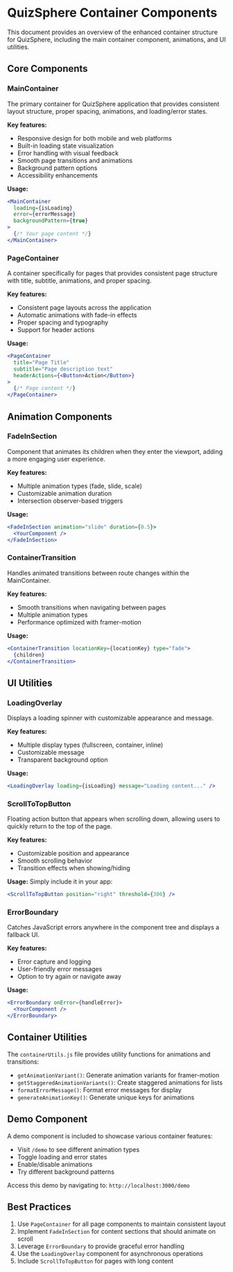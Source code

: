 # QuizSphere Container Components

This document provides an overview of the enhanced container structure for QuizSphere, including the main container component, animations, and UI utilities.

## Core Components

### MainContainer

The primary container for QuizSphere application that provides consistent layout structure, proper spacing, animations, and loading/error states.

**Key features:**
- Responsive design for both mobile and web platforms
- Built-in loading state visualization
- Error handling with visual feedback
- Smooth page transitions and animations
- Background pattern options
- Accessibility enhancements

**Usage:**
```jsx
<MainContainer 
  loading={isLoading} 
  error={errorMessage} 
  backgroundPattern={true}
>
  {/* Your page content */}
</MainContainer>
```

### PageContainer

A container specifically for pages that provides consistent page structure with title, subtitle, animations, and proper spacing.

**Key features:**
- Consistent page layouts across the application
- Automatic animations with fade-in effects
- Proper spacing and typography
- Support for header actions

**Usage:**
```jsx
<PageContainer
  title="Page Title"
  subtitle="Page description text"
  headerActions={<Button>Action</Button>}
>
  {/* Page content */}
</PageContainer>
```

## Animation Components

### FadeInSection

Component that animates its children when they enter the viewport, adding a more engaging user experience.

**Key features:**
- Multiple animation types (fade, slide, scale)
- Customizable animation duration
- Intersection observer-based triggers

**Usage:**
```jsx
<FadeInSection animation="slide" duration={0.5}>
  <YourComponent />
</FadeInSection>
```

### ContainerTransition

Handles animated transitions between route changes within the MainContainer.

**Key features:**
- Smooth transitions when navigating between pages
- Multiple animation types
- Performance optimized with framer-motion

**Usage:**
```jsx
<ContainerTransition locationKey={locationKey} type="fade">
  {children}
</ContainerTransition>
```

## UI Utilities

### LoadingOverlay

Displays a loading spinner with customizable appearance and message.

**Key features:**
- Multiple display types (fullscreen, container, inline)
- Customizable message
- Transparent background option

**Usage:**
```jsx
<LoadingOverlay loading={isLoading} message="Loading content..." />
```

### ScrollToTopButton

Floating action button that appears when scrolling down, allowing users to quickly return to the top of the page.

**Key features:**
- Customizable position and appearance
- Smooth scrolling behavior
- Transition effects when showing/hiding

**Usage:**
Simply include it in your app:
```jsx
<ScrollToTopButton position="right" threshold={300} />
```

### ErrorBoundary

Catches JavaScript errors anywhere in the component tree and displays a fallback UI.

**Key features:**
- Error capture and logging
- User-friendly error messages
- Option to try again or navigate away

**Usage:**
```jsx
<ErrorBoundary onError={handleError}>
  <YourComponent />
</ErrorBoundary>
```

## Container Utilities

The `containerUtils.js` file provides utility functions for animations and transitions:

- `getAnimationVariant()`: Generate animation variants for framer-motion
- `getStaggeredAnimationVariants()`: Create staggered animations for lists
- `formatErrorMessage()`: Format error messages for display
- `generateAnimationKey()`: Generate unique keys for animations

## Demo Component

A demo component is included to showcase various container features:

- Visit `/demo` to see different animation types
- Toggle loading and error states
- Enable/disable animations
- Try different background patterns

Access this demo by navigating to: `http://localhost:3000/demo`

## Best Practices

1. Use `PageContainer` for all page components to maintain consistent layout
2. Implement `FadeInSection` for content sections that should animate on scroll
3. Leverage `ErrorBoundary` to provide graceful error handling
4. Use the `LoadingOverlay` component for asynchronous operations
5. Include `ScrollToTopButton` for pages with long content
